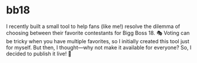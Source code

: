 # bb18
I recently built a small tool to help fans (like me!) resolve the dilemma of choosing between their favorite contestants for Bigg Boss 18. 🎭 Voting can be tricky when you have multiple favorites, so I initially created this tool just for myself.  But then, I thought—why not make it available for everyone? So, I decided to publish it live! 🌟
